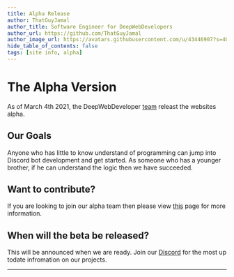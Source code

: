 ```yaml
---
title: Alpha Release
author: ThatGuyJamal
author_title: Software Engineer for DeepWebDevelopers
author_url: https://github.com/ThatGuyJamal
author_image_url: https://avatars.githubusercontent.com/u/43446907?s=400&u=0717775fb75ba9c1d7907c9d3d6707e97f8905f3&v=4
hide_table_of_contents: false
tags: [site info, alpha]
---
```


# The Alpha Version

As of March 4th 2021, the DeepWebDeveloper [team](https://deepwebdevelopers.github.io/discord-bot-guide/team) releast the websites alpha.

## Our Goals

Anyone who has little to know understand of programming can jump into Discord bot development and get started. As someone who has a younger brother, if he can understand the logic then we have succeeded.

## Want to contribute?

If you are looking to join our alpha team then please view [this](https://deepwebdevelopers.github.io/discord-bot-guide/docs/home/doc2) page for more information.

## When will the beta be released?

This will be announced when we are ready. Join our [Discord](https://discord.com/invite/NbqBQbaejS) for the most up todate infromation on our projects.

---
